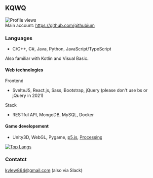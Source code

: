 ## KQWQ
![Profile views](https://gpvc.arturio.dev/kqwq)  
Main account: https://github.com/githubium

### Languages

- C/C++, C#, Java, Python, JavaScript/TypeScript

Also familiar with Kotlin and Visual Basic.

#### Web technologies

Frontend
- SvelteJS, React.js, Sass, Bootstrap, jQuery (please don't use bs or jQuery in 2021)

Stack
- RESTful API, MongoDB, MySQL, Docker

#### Game developement

- Unity3D, WebGL, Pygame, [p5.js](https://p5js.org/), [Processing](https://processing.org/)

[![Top Langs](https://github-readme-stats.vercel.app/api/top-langs/?username=kqwq)](https://github.com/anuraghazra/github-readme-stats)

### Contatct

kylew864@gmail.com (also via Slack)
